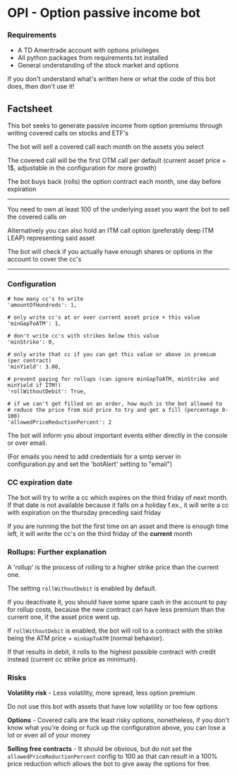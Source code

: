# OPI - Option passive income bot

### Requirements

- A TD Ameritrade account with options privileges
- All python packages from requirements.txt installed
- General understanding of the stock market and options

If you don't understand what's written here or what the code of this bot does, then don't use it!

## Factsheet

This bot seeks to generate passive income from option premiums through writing covered calls on stocks and ETF's

The bot will sell a covered call each month on the assets you select

The covered call will be the first OTM call per default (current asset price + 1$, adjustable in the configuration for more growth)

The bot buys back (rolls) the option contract each month, one day before expiration

---

You need to own at least 100 of the underlying asset you want the bot to sell the covered calls on

Alternatively you can also hold an ITM call option (preferably deep ITM LEAP) representing said asset

The bot will check if you actually have enough shares or options in the account to cover the cc's

---

### Configuration

    # how many cc's to write
    'amountOfHundreds': 1,

    # only write cc's at or over current asset price + this value
    'minGapToATM': 1,

    # don't write cc's with strikes below this value
    'minStrike': 0,

    # only write that cc if you can get this value or above in premium (per contract)
    'minYield': 3.00,

    # prevent paying for rollups (can ignore minGapToATM, minStrike and minYield if ITM!)
    'rollWithoutDebit': True,

    # if we can't get filled on an order, how much is the bot allowed to
    # reduce the price from mid price to try and get a fill (percentage 0-100)
    'allowedPriceReductionPercent': 2

The bot will inform you about important events either directly in the console or over email.

(For emails you need to add credentials for a smtp server in configuration.py and set the 'botAlert' setting to "email")

### CC expiration date

The bot will try to write a cc which expires on the third friday of next month.
If that date is not available because it falls on a holiday f.ex., it will write a cc with expiration on the thursday preceding said friday

If you are running the bot the first time on an asset and there is enough time left, it will write the cc's on the third friday of the **current** month

### Rollups: Further explanation

A 'rollup' is the process of rolling to a higher strike price than the current one.

The setting `rollWithoutDebit` is enabled by default.

If you deactivate it, you should have some spare cash in the account to pay for rollup costs, because the new contract can have less premium than the current one,
if the asset price went up.

If `rollWithoutDebit` is enabled, the bot will roll to a contract with the strike being the ATM price + `minGapToATM` (normal behavior).

If that results in debit, it rolls to the highest possible contract with credit instead (current cc strike price as minimum).

### Risks

**Volatility risk** - Less volatility, more spread, less option premium

Do not use this bot with assets that have low volatility or too few options

**Options** - Covered calls are the least risky options, nonetheless, if you don't know what you're doing or fuck up the configuration above, you can lose a lot or even all of your money

**Selling free contracts** - It should be obvious, but do not set the `allowedPriceReductionPercent` config to 100 as that can result in a 100% price reduction
which allows the bot to give away the options for free.